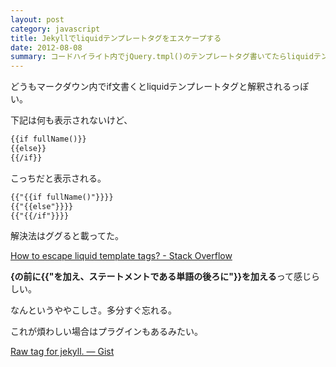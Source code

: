 ```yaml
---
layout: post
category: javascript
title: Jekyllでliquidテンプレートタグをエスケープする
date: 2012-08-08
summary: コードハイライト内でjQuery.tmpl()のテンプレートタグ書いてたらliquidテンプレートタグと解釈されたっぽくて表示されなかったけど解決したからメモ。
---
```


どうもマークダウン内でif文書くとliquidテンプレートタグと解釈されるっぽい。

下記は何も表示されないけど、

```html
{{if fullName()}}
{{else}}
{{/if}}
```

こっちだと表示される。

```html
{{"{{if fullName()"}}}}
{{"{{else"}}}}
{{"{{/if"}}}}
```

解決法はググると載ってた。

[How to escape liquid template tags? - Stack Overflow](http://stackoverflow.com/questions/3426182/how-to-escape-liquid-template-tags 'How to escape liquid template tags? - Stack Overflow')

**\{の前に\{\{\"を加え、ステートメントである単語の後ろに\"\}\}を加える**って感じらしい。

なんというややこしさ。多分すぐ忘れる。

これが煩わしい場合はプラグインもあるみたい。

[Raw tag for jekyll. &mdash; Gist](https://gist.github.com/1020852 'Raw tag for jekyll. &mdash; Gist')
